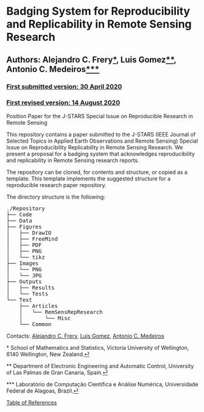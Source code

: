 # Badging System for Reproducibility and Replicability in Remote Sensing Research
## Authors: Alejandro C. Frery<span id="a1">[*](#1)</span>, Luis Gomez<span id="a2">[**](#1)</span>, Antonio C. Medeiros<span id="a3">[***](#1)</span>
### [First submitted version: 30 April 2020](./Text/Articles/RemSensRepResearch/GradingReproducibilityRS_R0.pdf)
### [First revised version: 14 August 2020](./Text/Articles/RemSensRepResearch/GradingReproducibilityRS_R1.pdf)

Position Paper for the J-STARS Special Issue on Reproducible Research in Remote Sensing

This repository contains a paper submitted to the J-STARS (IEEE Journal of Selected Topics in Applied Earth Observations and Remote Sensing) Special Issue on Reproducibility Replicability in Remote Sensing Research. We present a proposal for a badging system that acknowledges reproducibility and replicability in Remote Sensing research reports.

The repository can be cloned, for contents and structure, or copied as a template. This template implements the suggested structure for a reproducible research paper repository.

The directory structure is the following:
<pre>
./Repository
├── Code
├── Data
├── Figures
│   ├── DrawIO
│   ├── FreeMind
│   ├── PDF
│   ├── PNG
│   └── tikz
├── Images
│   └── PNG
│   └── JPG
├── Outputs
│   ├── Results
│   └── Tests
└── Text
    ├── Articles
    │   └── RemSensRepResearch
    │       └── Misc
    └── Common
</pre>



Contacts: [Alejandro C. Frery](mailto:alejandro.frery@vuw.ac.nz), [Luis Gomez](mailto:luis.gomez@ulpgc.es), [Antonio C. Medeiros](mailto:antoniomedeiros@laccan.ufal.br)

<span id="1">*</span> School of Mathematics and Statistics, Victoria University of Wellington, 6140 Wellington, New Zealand.[⏎](#a1)<br>

<span id="2">**</span> Department of Electronic Engineering and Automatic Control, University of Las Palmas de Gran Canaria, Spain.[⏎](#a2)<br>

<span id="3">***</span> Laboratório de Computação Científica e Análise Numérica, Universidade Federal de Alagoas, Brazil.[⏎](#a3)<br>

[Table of References](./TableOfReferences.html)
